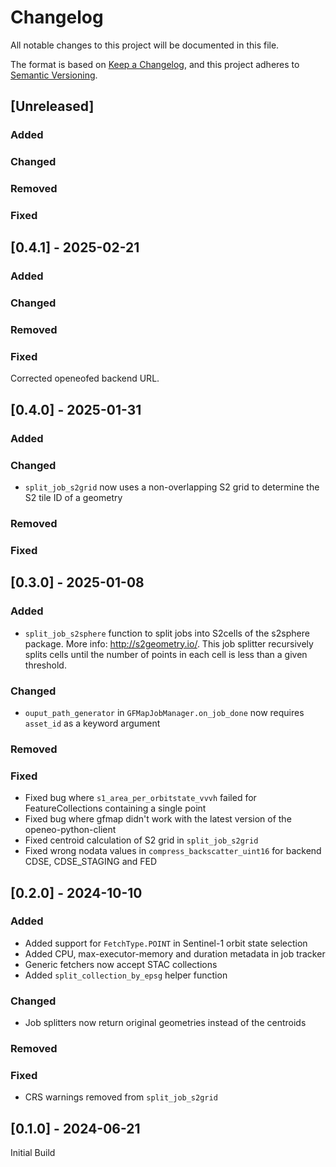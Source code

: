 # Changelog
All notable changes to this project will be documented in this file.

The format is based on [Keep a Changelog](https://keepachangelog.com/en/1.0.0/),
and this project adheres to [Semantic Versioning](https://semver.org/spec/v2.0.0.html).

## [Unreleased]

### Added

### Changed

### Removed

### Fixed

## [0.4.1] - 2025-02-21

### Added

### Changed

### Removed

### Fixed
Corrected openeofed backend URL.

## [0.4.0] - 2025-01-31

### Added

### Changed
- `split_job_s2grid` now uses a non-overlapping S2 grid to determine the S2 tile ID of a geometry
### Removed

### Fixed
 
## [0.3.0] - 2025-01-08

### Added
- `split_job_s2sphere` function to split jobs into S2cells of the s2sphere package. More info: http://s2geometry.io/. This job splitter recursively splits cells until the number of points in each cell is less than a given threshold.

### Changed
- `ouput_path_generator` in `GFMapJobManager.on_job_done` now requires `asset_id` as a keyword argument
### Removed

### Fixed
- Fixed bug where `s1_area_per_orbitstate_vvvh` failed for FeatureCollections containing a single point
- Fixed bug where gfmap didn't work with the latest version of the openeo-python-client
- Fixed centroid calculation of S2 grid in `split_job_s2grid`
- Fixed wrong nodata values in `compress_backscatter_uint16` for backend CDSE, CDSE_STAGING and FED

## [0.2.0] - 2024-10-10

### Added
- Added support for `FetchType.POINT` in Sentinel-1 orbit state selection
- Added CPU, max-executor-memory and duration metadata in job tracker
- Generic fetchers now accept STAC collections
- Added `split_collection_by_epsg` helper function
### Changed
- Job splitters now return original geometries instead of the centroids
### Removed

### Fixed
- CRS warnings removed from `split_job_s2grid`

## [0.1.0] - 2024-06-21

Initial Build


